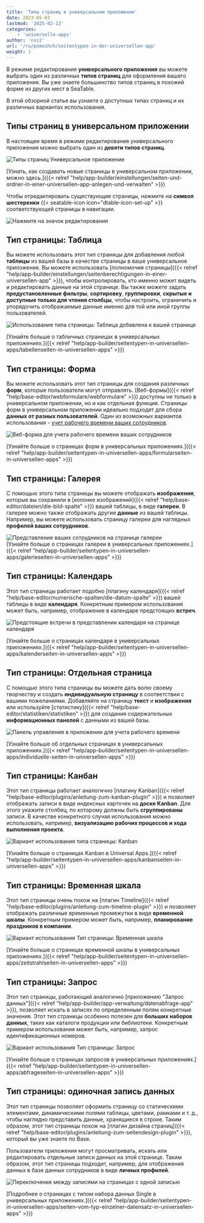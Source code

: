 ```yaml
---
title: 'Типы страниц в универсальном приложении'
date: 2023-05-03
lastmod: '2025-02-13'
categories:
    - 'universelle-apps'
author: 'nsc2'
url: '/ru/pomoshch/seitentypen-in-der-universellen-app'
weight: 1
---
```


В режиме редактирования **универсального приложения** вы можете выбрать один из различных **типов страниц** для оформления вашего приложения. Вы уже знаете большинство типов страниц в похожей форме из других мест в SeaTable.

В этой обзорной статье вы узнаете о доступных типах страниц и их различных вариантах использования.

## Типы страниц в универсальном приложении

В настоящее время в режиме редактирования универсального приложения можно выбрать один из **девяти типов страниц**.

![Типы страниц Универсальное приложение](images/Seitentypen-Universal-App.png)

[Узнать, как создавать новые страницы в универсальном приложении, можно здесь.]({{< relref "help/app-builder/einstellungen/seiten-und-ordner-in-einer-universellen-app-anlegen-und-verwalten" >}})

Чтобы отредактировать существующие страницы, нажмите на **символ шестеренки** {{< seatable-icon icon="dtable-icon-set-up" >}} соответствующей страницы в навигации.

![Нажмите на значок редактирования](images/page-permissions-universal-app.png)

## Тип страницы: Таблица

Вы можете использовать этот тип страницы для добавления любой **таблицы** из вашей базы в качестве страницы в ваше универсальное приложение. Вы можете использовать [полномочия страницы]({{< relref "help/app-builder/einstellungen/seitenberechtigungen-in-einer-universellen-app" >}}), чтобы контролировать, кто именно может видеть и редактировать данные на этой странице. Вы также можете задать **предустановленные фильтры**, **сортировку**, **группировки**, **скрытые и доступные только для чтения столбцы**, чтобы настроить, ограничить и упорядочить отображаемые данные именно для той или иной группы пользователей.

![Использование типа страницы: Таблица добавлена к вашей странице](images/page-type-table-example-1.png)

[Узнайте больше о табличных страницах в универсальных приложениях.]({{< relref "help/app-builder/seitentypen-in-universellen-apps/tabellenseiten-in-universellen-apps" >}})

## Тип страницы: Форма

Вы можете использовать этот тип страницы для создания различных **форм**, которые пользователи могут отправлять. [Веб-формы]({{< relref "help/base-editor/webformulare/webformulare" >}}) доступны не только в универсальном приложении, но и как отдельная функция. Страницы форм в универсальном приложении идеально подходят для сбора **данных от разных пользователей**. Один из возможных вариантов использования - [учет рабочего времени ваших сотрудников](https://seatable.io/ru/arbeitszeiterfassung/).

![Веб-форма для учета рабочего времени ваших сотрудников](images/webformular-working-time.png)

[Узнайте больше о страницах форм в универсальных приложениях.]({{< relref "help/app-builder/seitentypen-in-universellen-apps/formularseiten-in-universellen-apps" >}})

## Тип страницы: Галерея

С помощью этого типа страницы вы можете отображать **изображения**, которые вы сохранили в [колонке изображений]({{< relref "help/base-editor/dateien/die-bild-spalte" >}}) вашей таблицы, в виде **галереи**. В галерее можно также отображать другие **данные** из вашей таблицы. Например, вы можете использовать страницу галереи для наглядных **профилей ваших сотрудников**.

![Представление ваших сотрудников на странице галереи](images/page-type-gallery-example.png)  
[Узнайте больше о страницах галереи в универсальных приложениях.]({{< relref "help/app-builder/seitentypen-in-universellen-apps/galerieseiten-in-universellen-apps" >}})

## Тип страницы: Календарь

Этот тип страницы работает подобно [плагину календаря]({{< relref "help/base-editor/numerische-spalten/die-datum-spalte" >}}) вашей таблицы в виде **календаря**. Конкретным примером использования может быть, например, отображение в календаре предстоящих **встреч**.

![Предстоящие встречи в представлении календаря на странице календаря](images/calendar-page-example.png)

[Узнайте больше о страницах календаря в универсальных приложениях.]({{< relref "help/app-builder/seitentypen-in-universellen-apps/kalenderseiten-in-universellen-apps" >}})

## Тип страницы: Отдельная страница

С помощью этого типа страницы вы можете дать волю своему творчеству и создать **индивидуальную страницу** в соответствии с вашими пожеланиями. Добавляйте на страницу **текст** и **изображения** или используйте [статистику]({{< relref "help/base-editor/statistiken/statistiken" >}}) для создания содержательных **информационных панелей** с данными из вашей базы.

![Панель управления в приложении для учета рабочего времени](images/Dashboard_2.gif)

[Узнайте больше об отдельных страницах в универсальных приложениях.]({{< relref "help/app-builder/seitentypen-in-universellen-apps/individuelle-seiten-in-universellen-apps" >}})

## Тип страницы: Канбан

Этот тип страницы работает аналогично [плагину Kanban]({{< relref "help/base-editor/plugins/anleitung-zum-kanban-plugin" >}}) и позволяет отображать записи в виде индексных карточек на **доске Kanban**. Для этого укажите столбец, по которому должны быть **сгруппированы** записи. В качестве конкретного случая использования можно использовать, например, **визуализацию рабочих процессов и хода выполнения проекта**.

![Вариант использования типа страницы: Kanban](images/example-kanban-page-3.png)

[Узнайте больше о страницах Kanban в Universal Apps.]({{< relref "help/app-builder/seitentypen-in-universellen-apps/kanbanseiten-in-universellen-apps" >}})

## Тип страницы: Временная шкала

Этот тип страницы очень похож на [плагин Timeline]({{< relref "help/base-editor/plugins/anleitung-zum-timeline-plugin" >}}) и позволяет отображать различные временные промежутки в виде **временной шкалы**. Конкретным примером может быть, например, **планирование праздников в компании**.

![Вариант использования Тип страницы: Временная шкала](images/example-timeline-page.png)

[Узнайте больше о страницах временной шкалы в универсальных приложениях.]({{< relref "help/app-builder/seitentypen-in-universellen-apps/zeitstrahlseiten-in-universellen-apps" >}})

## Тип страницы: Запрос

Этот тип страницы, работающий аналогично [приложению "Запрос данных"]({{< relref "help/app-builder/app-verwaltung/datenabfrage-app" >}}), позволяет искать в записях по определенным полям конкретные значения. Этот тип страницы особенно полезен для **больших наборов данных**, таких как каталоги продукции или библиотеки. Конкретным примером использования может быть, например, запрос идентификационных номеров.

![Вариант использования Тип страницы: Запрос](images/output-query-page-universal-app-2.png)

[Узнайте больше о страницах запросов в универсальных приложениях.]({{< relref "help/app-builder/seitentypen-in-universellen-apps/abfrageseiten-in-universellen-apps" >}})

## Тип страницы: одиночная запись данных

Этот тип страницы позволяет оформить страницу со статическими элементами, динамическими полями таблицы, цветами, рамками и т. д., чтобы наглядно представить данные, хранящиеся в строке. Таким образом, этот тип страницы похож на [плагин дизайна страниц]({{< relref "help/base-editor/plugins/anleitung-zum-seitendesign-plugin" >}}), который вы уже знаете по Base.

Пользователи приложения могут просматривать, искать или редактировать отдельные записи данных на этой странице. Таким образом, этот тип страницы подходит, например, для отображения данных в базе данных сотрудников в виде **личных профилей**.

![Переключение между записями на страницах с одной записью](images/Switch-between-records-on-single-record-pages.gif)

[Подробнее о страницах с типом набора данных Single в универсальных приложениях.]({{< relref "help/app-builder/seitentypen-in-universellen-apps/seiten-vom-typ-einzelner-datensatz-in-universellen-apps" >}})
